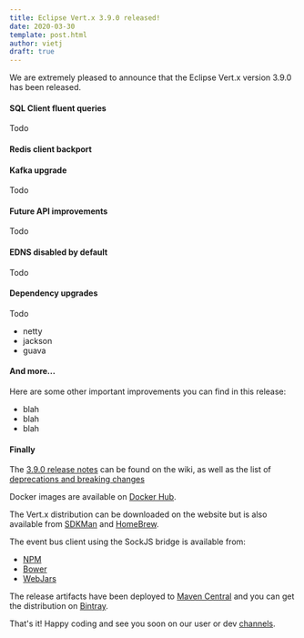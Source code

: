 ```yaml
---
title: Eclipse Vert.x 3.9.0 released!
date: 2020-03-30
template: post.html
author: vietj
draft: true
---
```


We are extremely pleased to announce that the Eclipse Vert.x version 3.9.0 has been released.

#### <a id="">SQL Client fluent queries</a>

Todo

#### Redis client backport

#### Kafka upgrade

Todo

#### Future API improvements

Todo

#### EDNS disabled by default

Todo

#### Dependency upgrades

Todo
- netty
- jackson
- guava

#### And more...

Here are some other important improvements you can find in this release:

- blah
- blah
- blah

#### Finally

The [3.9.0 release notes](https://github.com/vert-x3/wiki/wiki/3.9.0-Release-Notes) can be found on the wiki, as well as the
list of [deprecations and breaking changes](https://github.com/vert-x3/wiki/wiki/3.9.0-Deprecations-and-breaking-changes)

Docker images are available on [Docker Hub](https://hub.docker.com/u/vertx/).

The Vert.x distribution can be downloaded on the website but is also available from [SDKMan](http://sdkman.io/index.html) and [HomeBrew](http://brew.sh/).

The event bus client using the SockJS bridge is available from:

* [NPM](https://www.npmjs.com/package/vertx3-eventbus-client)
* [Bower](https://github.com/vert-x3/vertx-bus-bower)
* [WebJars](http://www.webjars.org/)

The release artifacts have been deployed to [Maven Central](http://search.maven.org/#search%7Cga%7C1%7Cg%3A%22io.vertx%22%20AND%20v%3A%223.9.0%22) and you can get the distribution on [Bintray](https://bintray.com/vertx/downloads/distribution/3.9.0/view).

That's it! Happy coding and see you soon on our user or dev [channels](https://vertx.io/community).
